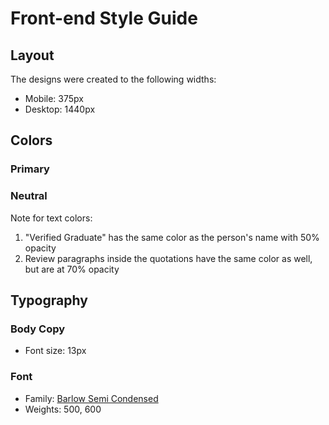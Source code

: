 # Front-end Style Guide

## Layout

The designs were created to the following widths:

- Mobile: 375px
- Desktop: 1440px

## Colors

### Primary


### Neutral


Note for text colors:

1. "Verified Graduate" has the same color as the person's name with 50% opacity
2. Review paragraphs inside the quotations have the same color as well, but are at 70% opacity

## Typography

### Body Copy

- Font size: 13px

### Font

- Family: [Barlow Semi Condensed]()
- Weights: 500, 600
